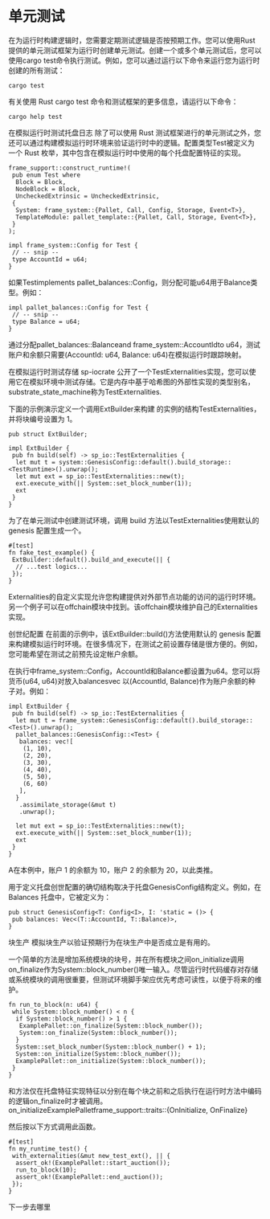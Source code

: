 # 单元测试

在为运行时构建逻辑时，您需要定期测试逻辑是否按预期工作。您可以使用Rust 提供的单元测试框架为运行时创建单元测试。创建一个或多个单元测试后，您可以使用cargo test命令执行测试。例如，您可以通过运行以下命令来运行您为运行时创建的所有测试：
```
cargo test
```
有关使用 Rust cargo test 命令和测试框架的更多信息，请运行以下命令：
```
cargo help test
```
在模拟运行时测试托盘日志
除了可以使用 Rust 测试框架进行的单元测试之外，您还可以通过构建模拟运行时环境来验证运行时中的逻辑。配置类型Test被定义为一个 Rust 枚举，其中包含在模拟运行时中使用的每个托盘配置特征的实现。
```
frame_support::construct_runtime!(
 pub enum Test where
  Block = Block,
  NodeBlock = Block,
  UncheckedExtrinsic = UncheckedExtrinsic,
 {
  System: frame_system::{Pallet, Call, Config, Storage, Event<T>},
  TemplateModule: pallet_template::{Pallet, Call, Storage, Event<T>},
 }
);

impl frame_system::Config for Test {
 // -- snip --
 type AccountId = u64;
}
```
如果Testimplements pallet_balances::Config，则分配可能u64用于Balance类型。例如：
```
impl pallet_balances::Config for Test {
 // -- snip --
 type Balance = u64;
}
```
通过分配pallet_balances::Balanceand frame_system::AccountIdto u64，测试账户和余额只需要(AccountId: u64, Balance: u64)在模拟运行时跟踪映射。

在模拟运行时测试存储
sp-iocrate 公开了一个TestExternalities实现，您可以使用它在模拟环境中测试存储。它是内存中基于哈希图的外部性实现的类型别名，substrate_state_machine称为TestExternalities.

下面的示例演示定义一个调用ExtBuilder来构建 的实例的结构TestExternalities，并将块编号设置为 1。
```
pub struct ExtBuilder;

impl ExtBuilder {
 pub fn build(self) -> sp_io::TestExternalities {
  let mut t = system::GenesisConfig::default().build_storage::<TestRuntime>().unwrap();
  let mut ext = sp_io::TestExternalities::new(t);
  ext.execute_with(|| System::set_block_number(1));
  ext
 }
}
```
为了在单元测试中创建测试环境，调用 build 方法以TestExternalities使用默认的 genesis 配置生成一个。
```
#[test]
fn fake_test_example() {
 ExtBuilder::default().build_and_execute(|| {
  // ...test logics...
 });
}
```
Externalities的自定义实现允许您构建提供对外部节点功能的访问的运行时环境。另一个例子可以在offchain模块中找到。该offchain模块维护自己的Externalities实现。

创世纪配置
在前面的示例中，该ExtBuilder::build()方法使用默认的 genesis 配置来构建模拟运行时环境。在很多情况下，在测试之前设置存储是很方便的。例如，您可能希望在测试之前预先设定帐户余额。

在执行中frame_system::Config，AccountId和Balance都设置为u64。您可以将货币(u64, u64)对放入balancesvec 以(AccountId, Balance)作为账户余额的种子对。例如：
```
impl ExtBuilder {
 pub fn build(self) -> sp_io::TestExternalities {
  let mut t = frame_system::GenesisConfig::default().build_storage::<Test>().unwrap();
  pallet_balances::GenesisConfig::<Test> {
   balances: vec![
    (1, 10),
    (2, 20),
    (3, 30),
    (4, 40),
    (5, 50),
    (6, 60)
   ],
  }
   .assimilate_storage(&mut t)
   .unwrap();

  let mut ext = sp_io::TestExternalities::new(t);
  ext.execute_with(|| System::set_block_number(1));
  ext
 }
}
```
A在本例中，账户 1 的余额为 10，账户 2 的余额为 20，以此类推。

用于定义托盘创世配置的确切结构取决于托盘GenesisConfig结构定义。例如，在 Balances 托盘中，它被定义为：
```
pub struct GenesisConfig<T: Config<I>, I: 'static = ()> {
 pub balances: Vec<(T::AccountId, T::Balance)>,
}
```
块生产
模拟块生产以验证预期行为在块生产中是否成立是有用的。

一个简单的方法是增加系统模块的块号，并在所有模块之间on_initialize调用on_finalize作为System::block_number()唯一输入。尽管运行时代码缓存对存储或系统模块的调用很重要，但测试环境脚手架应优先考虑可读性，以便于将来的维护。
```
fn run_to_block(n: u64) {
 while System::block_number() < n {
  if System::block_number() > 1 {
   ExamplePallet::on_finalize(System::block_number());
   System::on_finalize(System::block_number());
  }
  System::set_block_number(System::block_number() + 1);
  System::on_initialize(System::block_number());
  ExamplePallet::on_initialize(System::block_number());
 }
}
```
和方法仅在托盘特征实现特征以分别在每个块之前和之后执行在运行时方法中编码的逻辑on_finalize时才被调用。on_initializeExamplePalletframe_support::traits::{OnInitialize, OnFinalize}

然后按以下方式调用此函数。
```
#[test]
fn my_runtime_test() {
 with_externalities(&mut new_test_ext(), || {
  assert_ok!(ExamplePallet::start_auction());
  run_to_block(10);
  assert_ok!(ExamplePallet::end_auction());
 });
}
```
下一步去哪里
